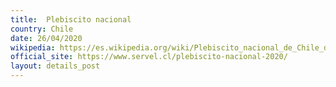 ```yaml
---
title:  Plebiscito nacional
country: Chile
date: 26/04/2020
wikipedia: https://es.wikipedia.org/wiki/Plebiscito_nacional_de_Chile_de_2020
official_site: https://www.servel.cl/plebiscito-nacional-2020/
layout: details_post
---
```

